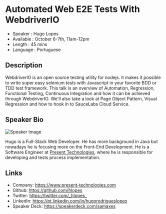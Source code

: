 Automated Web E2E Tests With WebdriverIO
==================================

* Speaker   : Hugo Lopes
* Available : October 6-7th, 11am-12pm
* Length    : 45 mins
* Language  : Portuguese

Description
-----------

WebdriverIO is an open source testing utility for nodejs. It makes it possible to write super easy selenium tests with Javascript in your favorite BDD or TDD test framework.
This talk is an overview of Automation, Regression, Functional Testing, Continuous Integration and how it can be achieved through WebdriverIO. We'll also take a look at Page Object Pattern, Visual Regression and how to hook in to SauceLabs Cloud Service.

Speaker Bio
-----------

![Speaker Image](https://avatars0.githubusercontent.com/u/935431?v=3&s=400)

Hugo is a Full-Stack Web Developer.
He has more background in Java but nowadays he is focusing more on the Front-End Development.
He is a Software Engineer at [Present Technologies](https://www.present-technologies.com), where he is responsible for developing and tests process implementation.

Links
-----

* Company: https://www.present-technologies.com
* Github: https://github.com/hlopes
* Twitter: https://twitter.com/_hlopes_
* LinkedIn: https://pt.linkedin.com/in/hugorodrigueslopes
* Speaker Deck: https://speakerdeck.com/samaxes
